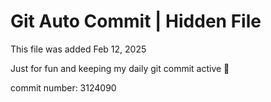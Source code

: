 # Git Auto Commit | Hidden File

This file was added Feb 12, 2025

Just for fun and keeping my daily git commit active 🤪

commit number: 3124090
